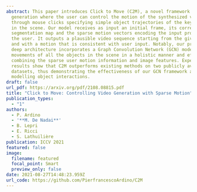 ```yaml
---
abstract: This paper introduces Click to Move (C2M), a novel framework for video
  generation where the user can control the motion of the synthesized video
  through mouse clicks specifying simple object trajectories of the key objects
  in the scene. Our model receives as input an initial frame, its corresponding
  segmentation map and the sparse motion vectors encoding the input provided by
  the user. It outputs a plausible video sequence starting from the given frame
  and with a motion that is consistent with user input. Notably, our proposed
  deep architecture incorporates a Graph Convolution Network (GCN) modelling the
  movements of all the objects in the scene in a holistic manner and effectively
  combining the sparse user motion information and image features. Experimental
  results show that C2M outperforms existing methods on two publicly available
  datasets, thus demonstrating the effectiveness of our GCN framework at
  modelling object interactions.
draft: false
url_pdf: https://arxiv.org/pdf/2108.08815.pdf
title: "Click to Move: Controlling Video Generation with Sparse Motion"
publication_types:
  - "1"
authors:
  - P. Ardino
  - '**M. De Nadai**'
  - B. Lepri
  - E. Ricci
  - S. Lathuilière
publication: ICCV 2021
featured: false
image:
  filename: featured
  focal_point: Smart
  preview_only: false
date: 2021-08-27T14:48:23.959Z
url_code: https://github.com/PierfrancescoArdino/C2M
---
```

